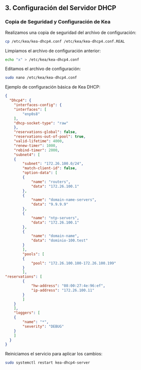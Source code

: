 ## 3. Configuración del Servidor DHCP

### Copia de Seguridad y Configuración de Kea
Realizamos una copia de seguridad del archivo de configuración:

```bash
cp /etc/kea/kea-dhcp4.conf /etc/kea/kea-dhcp4.conf.REAL
```

Limpiamos el archivo de configuración anterior:

```bash
echo "x" > /etc/kea/kea-dhcp4.conf
```

Editamos el archivo de configuración:

```bash
sudo nano /etc/kea/kea-dhcp4.conf
```

Ejemplo de configuración básica de Kea DHCP:

```json
{
  "Dhcp4": {
	"interfaces-config": {
  	"interfaces": [
    	"enp0s8"
  	],
  	"dhcp-socket-type": "raw"
	},
	"reservations-global": false,
	"reservations-out-of-pool": true,
	"valid-lifetime": 4000,
	"renew-timer": 1000,
	"rebind-timer": 2000,
	"subnet4": [
  	{
    	"subnet": "172.26.100.0/24",
    	"match-client-id": false,
    	"option-data": [
      	{
        	"name": "routers",
        	"data": "172.26.100.1"
      	},
      	{
        	"name": "domain-name-servers",
        	"data": "9.9.9.9"
      	},
      	{
        	"name": "ntp-servers",
        	"data": "172.26.100.1"
      	},
      	{
        	"name": "domain-name",
        	"data": "dominio-100.test"
      	}
    	],
    	"pools": [
      	{
        	"pool": "172.26.100.100-172.26.100.199"
      	}
    	],
"reservations": [
      	{
        	"hw-address": "08:00:27:4e:96:ef",
        	"ip-address": "172.26.100.11"
      	}
    	]
  	}
	],
	"loggers": [
  	{
    	"name": "*",
    	"severity": "DEBUG"
  	}
	]
  }
}

```

Reiniciamos el servicio para aplicar los cambios:

```bash
sudo systemctl restart kea-dhcp4-server
```


